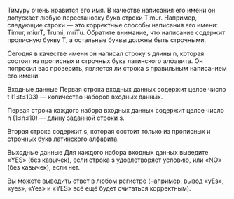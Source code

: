 Тимуру очень нравится его имя. В качестве написания его имени он допускает любую перестановку букв строки Timur. Например, следующие строки — это корректные способы написания его имени: Timur, miurT, Trumi, mriTu. Обратите внимание, что написание содержит прописную букву T, а остальные буквы должны быть строчными.

Сегодня в качестве имени он написал строку s длины n, которая состоит из прописных и строчных букв латинского алфавита. Он попросил вас проверить, является ли строка s правильным написанием его имени.

Входные данные
Первая строка входных данных содержит целое число t (1≤t≤103) — количество наборов входных данных.

Первая строка каждого набора входных данных содержит целое число n (1≤n≤10) — длину заданной строки s.

Вторая строка содержит s, которая состоит только из прописных и строчных букв латинского алфавита.

Выходные данные
Для каждого набора входных данных выведите «YES» (без кавычек), если строка s удовлетворяет условию, или «NO» (без кавычек), если нет.

Вы можете выводить ответ в любом регистре (например, вывод «yEs», «yes», «Yes» и «YES» всё ещё будет считаться корректным).
